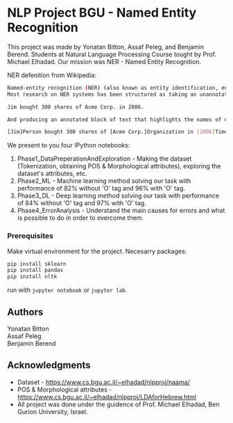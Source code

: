 # NLP Project BGU - Named Entity Recognition 

This project was made by Yonatan Bitton, Assaf Peleg, and Benjamin Berend. Students at Natural Language Processing Course tought by Prof. Michael Elhadad.
Our mission was NER - Named Entity Recognition. 

NER defenition from Wikipedia: 

```sh
Named-entity recognition (NER) (also known as entity identification, entity chunking and entity extraction) is a subtask of information extraction that seeks to locate and classify named entity mentions in unstructured text into pre-defined categories such as the person names, organizations, locations, medical codes, time expressions, quantities, monetary values, percentages, etc.
Most research on NER systems has been structured as taking an unannotated block of text, such as this one:

Jim bought 300 shares of Acme Corp. in 2006.

And producing an annotated block of text that highlights the names of entities:

[Jim]Person bought 300 shares of [Acme Corp.]Organization in [2006]Time.
```
We present to you four IPython notebooks: 

1. Phase1_DataPreperationAndExploration - Making the dataset (Tokenization, obtaining POS & Morphological attributes), exploring the dataset's attributes, etc.
2. Phase2_ML - Machine learning method solving our task with performance of 82% without 'O' tag and 96% with 'O' tag.
3. Phase3_DL - Deep learning method solving our task with performance of 84% without 'O' tag and 97% with 'O' tag.
4. Phase4_ErrorAnalysis - Understand the main causes for errors and what is possible to do in order to overcome them. 

### Prerequisites

Make virtual environment for the project. 
Necesarry packages:
```sh
pip install sklearn
pip install pandas
pip install nltk
```
run with ```jupyter notebook``` or ```jupyter lab```.

## Authors

Yonatan Bitton  
Assaf Peleg  
Benjamin Berend  

## Acknowledgments

* Dataset - https://www.cs.bgu.ac.il/~elhadad/nlpproj/naama/
* POS & Morphological attributes - https://www.cs.bgu.ac.il/~elhadad/nlpproj/LDAforHebrew.html
* All project was done under the guidence of Prof. Michael Elhadad, Ben Gurion University, Israel. 
